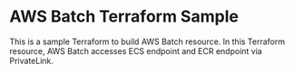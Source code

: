 # AWS Batch Terraform Sample
This is a sample Terraform to build AWS Batch resource. In this Terraform resource, AWS Batch accesses ECS endpoint and ECR endpoint via PrivateLink.
